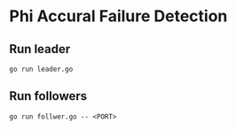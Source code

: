 # Phi Accural Failure Detection 

## Run leader
```
go run leader.go
```

## Run followers
```
go run follwer.go -- <PORT>
```